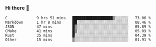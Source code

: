 ### Hi there 👋

<!--
**WShiBin/WShiBin** is a ✨ _special_ ✨ repository because its `README.md` (this file) appears on your GitHub profile.

Here are some ideas to get you started:

- 🔭 I’m currently working on ...
- 🌱 I’m currently learning ...
- 👯 I’m looking to collaborate on ...
- 🤔 I’m looking for help with ...
- 💬 Ask me about ...
- 📫 How to reach me: ...
- 😄 Pronouns: ...
- ⚡ Fun fact: ...
-->

<!--START_SECTION:waka-->

```text
C             9 hrs 51 mins   ██████████████████▒░░░░░░   73.06 %
Markdown      1 hr 8 mins     ██░░░░░░░░░░░░░░░░░░░░░░░   08.46 %
JSON          47 mins         █▒░░░░░░░░░░░░░░░░░░░░░░░   05.89 %
CMake         41 mins         █▒░░░░░░░░░░░░░░░░░░░░░░░   05.09 %
Rust          35 mins         █░░░░░░░░░░░░░░░░░░░░░░░░   04.39 %
Other         15 mins         ▒░░░░░░░░░░░░░░░░░░░░░░░░   01.91 %
```

<!--END_SECTION:waka-->
